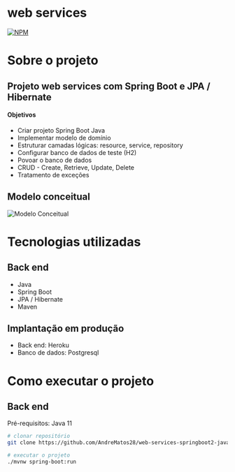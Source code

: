 # web services
[![NPM](https://img.shields.io/npm/l/react)](https://github.com/AndreMatos28/web-services-springboot2-java11/blob/master/LICENSE)

# Sobre o projeto

## Projeto web services com Spring Boot e JPA / Hibernate
#### Objetivos

- Criar projeto Spring Boot Java
- Implementar modelo de domínio
- Estruturar camadas lógicas: resource, service, repository
- Configurar banco de dados de teste (H2)
- Povoar o banco de dados
- CRUD - Create, Retrieve, Update, Delete
- Tratamento de exceções


## Modelo conceitual
![Modelo Conceitual](https://github.com/AndreMatos28/assets/conceitual.png)

# Tecnologias utilizadas
## Back end
- Java
- Spring Boot
- JPA / Hibernate
- Maven

## Implantação em produção
- Back end: Heroku
- Banco de dados: Postgresql

# Como executar o projeto

## Back end
Pré-requisitos: Java 11

```bash
# clonar repositório
git clone https://github.com/AndreMatos28/web-services-springboot2-java11

# executar o projeto
./mvnw spring-boot:run
```
